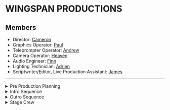 # WINGSPAN PRODUCTIONS

## Members
* Director: [Cameron](https://github.com/crgodfrey/web)
* Graphics Operator: [Paul](https://github.com/Masterpaul562/PaulTokhtuev-Portfolio)
* Teleprompter Operator: [Andrew](https://github.com/Drewloope/vidproportfolio2025)
* Camera Operator: [Heaven](https://github.com/HeavenMHamilton/vidproportfolio2025)
* Audio Engineer: [Finn](https://github.com/cats155/VIDPRO2035)
* Lighting Technician: [Adrien](https://github.com/LocalTechie/vidprod)
* Scriptwriter/Editor, Live Production Assistant: [James](https://github.com/jameolse/VideoPortfolio2025)


---

<details>
  <summary>Pre Production Planning</summary>
  <p><a href="https://docs.google.com/document/d/1pegpIKzMXc1J_JglkLuPfev92ByFCCENvOx8K6Ihdl4/edit?tab=t.0">Shot List</a></p>
  <p><img src="https://github.com/user-attachments/assets/7a670151-cbeb-41f2-a0b7-78479c29b38c" alt="StoryBoard"></p>
  <p><img src="https://github.com/crgodfrey/video-production-aceteam/blob/main/assets/Production%20Table.png?raw=true" alt="Director allowed time slots"></p>
</details>

<details>
  <summary>Intro Sequence</summary>

  **Adrien's submission**  

  [Watch](https://drive.google.com/file/d/1eJ-26P2Q2NKbL7ZFqIDrTPzhvUcQZu0E/view?usp=sharing)

  **Andrew's Submission**  
  See uncompressed intro on [Google Drive](https://drive.google.com/file/d/1j8OAvwB3ShxI1TGUTQwiBObZPGMsbg5M/view?usp=sharing) 
 
  [Watch](https://github.com/user-attachments/assets/1cd915c3-6c0c-457b-b5b4-0a048d78ef83)

  **Cameron's Submission**  
  See uncompressed intro on [Google Drive](https://drive.usercontent.google.com/download?id=1lUhJfnK7NndQairgvQq9Q8ITgdj7oHJm&export=download&authuser=0)


  [Watch](https://github.com/user-attachments/assets/a273573d-72d8-4a47-a6a1-2f75b0ea4281)

  **James's Submission**  


  [Watch](https://github.com/user-attachments/assets/9d655c8c-e95e-44e8-9587-16aa5fcd899c)

  **Paul's submission**  


  [Watch](https://github.com/user-attachments/assets/ed0fef3b-99d5-47d3-ba69-d6cace7a731e)

  **Heaven's Submission**  
<a href="https://www.youtube.com/watch?v=AmWmOzg11ds" target="_blank">
  <img src="https://img.youtube.com/vi/AmWmOzg11ds/0.jpg" 
  alt="Watch on YouTube" width="1920" height="720p" border="10" />
</a>


</details>

<details>
  <summary>Outro Sequence</summary>
  
**Andrew's Outro**
  [Watch](https://drive.google.com/file/d/1bAWqDhlLpnY_9CQwZP3EdK6f1FtBO9oD/view?usp=sharing)

**Cameron's Outro**
  [Watch](https://drive.google.com/file/d/13SD46qHNbgFiB24ctTROS6zyF0R7RUaj/preview)

**Finn's Outro**
  [Watch](https://drive.google.com/file/d/1hDS9-K0RcVEqSZoZlNfN0OTDheDePFQS/view?usp=sharing)

**James's Outro**
[Watch](https://drive.google.com/file/d/1fs6zbgXvEA-RkSikGesGKQg6TW566cUy/view?usp=sharing)

**Paul's Outro**
[Watch](https://drive.google.com/file/d/1FS4eVfCzRmqkWVNlYJe1lpM0wAxW9A1f/view?usp=sharing)

**Adrien's Outro**
[Watch](https://drive.google.com/file/d/13Yj9EPXzVU8Bebqw6jQ_CUEQwN-AsZml/view?usp=sharing)

**Heaven's Outro**
[Watch](https://drive.google.com/file/d/1BhyggXypbBVIaT4sNcbFw5E1e7mKqwUK/view?usp=sharing)

</details>

<details>
  <summary>Stage Crew</summary>
  
**Andrew's Video**
  [Watch](https://drive.google.com/file/d/1KX5WntBWiZOk2yR1tNDalb6A53q3juVD/view?usp=drive_link)

**Cameron's Video**
  [Watch]()

**Finn's Video**
  [Watch](https://drive.google.com/file/d/1uL72-45wqGei8I_DmzJCl_QlRrzfaQf7/view?usp=sharing)

**James's Video**
[Watch](https://drive.google.com/file/d/1pONJlzyBqeEn06-aMXyCJcDJEJxVqOyw/view?usp=sharing)

**Paul's Video**
[Watch](https://drive.google.com/file/d/1uQE4hhBP7PsaYfUbe0ks8hiXNjcjFIl6/view?usp=sharing)

**Adrien's Video**
[Watch](https://drive.google.com/file/d/1fCd6MctvoF4l2gDvFvzxkXVMQFUWFu4q/view?usp=sharing)

**Heaven's Video**
[Watch]()

**StoryBoard**

![StoryBoard](https://github.com/user-attachments/assets/d2f7eb69-e6ed-4ee7-a1eb-b6849f96b180)

</details>
